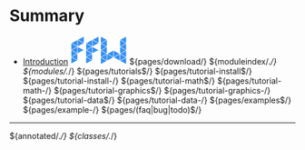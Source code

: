 # Summary

* [Introduction](README.md)
![logo](/logo.png)
${pages/download/}
${moduleindex/.*/}
  ${modules/.*/}
${pages/tutorials$/}
  ${pages/tutorial-install$/}
    ${pages/tutorial-install-/}
  ${pages/tutorial-math$/}
    ${pages/tutorial-math-/}
  ${pages/tutorial-graphics$/}
    ${pages/tutorial-graphics-/}
  ${pages/tutorial-data$/}
    ${pages/tutorial-data-/}
${pages/examples$/}
  ${pages/example-/}
${pages/(faq|bug|todo)$/}
------------

${annotated/.*/}
  ${classes/.*/}